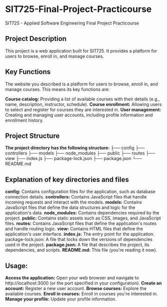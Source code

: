 # SIT725-Final-Project-Practicourse
SIT725 - Applied Software Engineering Final Project Practicourse

<h2>Project Description</h2>
This project is a web application built for SIT725. It provides a platform for users to browse, enroll in, and manage courses.

<h2>Key Functions</h2>
The website you described is a platform for users to browse, enroll in, and manage courses. This means its key functions are:

<b>Course catalog:</b> Providing a list of available courses with their details (e.g., name, description, instructor, schedule).
<b>Course enrollment:</b> Allowing users to select and register for courses they are interested in.
<b>User management:</b> Creating and managing user accounts, including profile information and enrollment history.

<h2>Project Structure</h2>
<b>The project directory has the following structure:</b>
├── config
├── controllers
├── models
├── node_modules
├── public
├── routes
├── view
├── index.js
├── package-lock.json
├── package.json
└── README.md

<h2>Explanation of key directories and files</h2>

<b>config:</b> Contains configuration files for the application, such as database connection details.
<b>controllers:</b> Contains JavaScript files that handle incoming requests and interact with the models.
<b>models:</b> Contains JavaScript files that define the data structures and logic for the application's data.
<b>node_modules:</b> Contains dependencies required by the project.
<b>public:</b> Contains static assets such as CSS, images, and JavaScript files.
<b>routes:</b> Contains JavaScript files that define the application's routes and handle routing logic.
<b>view:</b> Contains HTML files that define the application's user interface.
<b>index.js:</b> The entry point for the application.
package-lock.json:</b> A file that locks down the versions of dependencies used in the project.
<b>package.json:</b> A file that describes the project, its dependencies, and scripts.
<b>README.md:</b> This file (you're reading it now).

<h2>Usage:</h2>

<b>Access the application:</b> Open your web browser and navigate to http://localhost:3000 (or the port specified in your configuration).
<b>Create an account:</b> Register a new user account.
<b>Browse courses:</b> Explore the available courses.
<b>Enroll in courses:</b> Enroll in courses you're interested in.
<b>Manage your profile:</b> Update your profile information.
